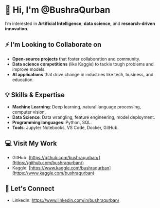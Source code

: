 # 👋 Hi, I'm @BushraQurban

I’m interested in **Artificial Intelligence**, **data science**, and **research-driven innovation**.

## ⚡ I’m Looking to Collaborate on
- **Open-source projects** that foster collaboration and community.
- **Data science competitions** (like Kaggle) to tackle tough problems and improve models.
- **AI applications** that drive change in industries like tech, business, and education.

## 💡 Skills & Expertise
- **Machine Learning**: Deep learning, natural language processing, computer vision.
- **Data Science**: Data wrangling, feature engineering, model deployment.
- **Programming languages**: Python, SQL.
- **Tools**: Jupyter Notebooks, VS Code, Docker, GitHub.

## 💻 Visit My Work
- GitHub: [https://github.com/bushraqurban/](https://github.com/bushraqurban/)
- Kaggle: [https://www.kaggle.com/bushraqurban](https://www.kaggle.com/bushraqurban)

## 📣 Let's Connect
- LinkedIn: https://www.linkedin.com/in/bushraqurban/
